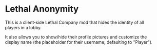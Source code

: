 # Lethal Anonymity

This is a client-side Lethal Company mod that hides the identity of all players in a lobby.

It also allows you to show/hide their profile pictures and customize the display name (the placeholder for their username, defaulting to "Player").
